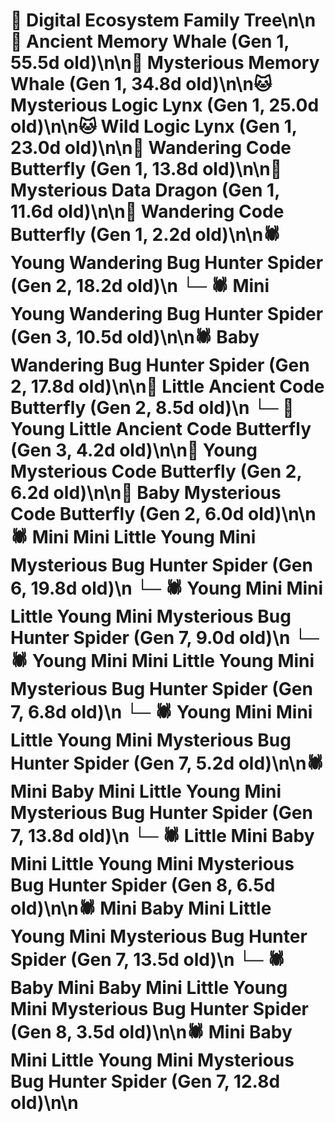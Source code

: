 # 🌳 Digital Ecosystem Family Tree\n\n🐋 Ancient Memory Whale (Gen 1, 55.5d old)\n\n🐋 Mysterious Memory Whale (Gen 1, 34.8d old)\n\n🐱 Mysterious Logic Lynx (Gen 1, 25.0d old)\n\n🐱 Wild Logic Lynx (Gen 1, 23.0d old)\n\n🦋 Wandering Code Butterfly (Gen 1, 13.8d old)\n\n🐉 Mysterious Data Dragon (Gen 1, 11.6d old)\n\n🦋 Wandering Code Butterfly (Gen 1, 2.2d old)\n\n🕷️ Young Wandering Bug Hunter Spider (Gen 2, 18.2d old)\n  └─ 🕷️ Mini Young Wandering Bug Hunter Spider (Gen 3, 10.5d old)\n\n🕷️ Baby Wandering Bug Hunter Spider (Gen 2, 17.8d old)\n\n🦋 Little Ancient Code Butterfly (Gen 2, 8.5d old)\n  └─ 🦋 Young Little Ancient Code Butterfly (Gen 3, 4.2d old)\n\n🦋 Young Mysterious Code Butterfly (Gen 2, 6.2d old)\n\n🦋 Baby Mysterious Code Butterfly (Gen 2, 6.0d old)\n\n🕷️ Mini Mini Little Young Mini Mysterious Bug Hunter Spider (Gen 6, 19.8d old)\n  └─ 🕷️ Young Mini Mini Little Young Mini Mysterious Bug Hunter Spider (Gen 7, 9.0d old)\n  └─ 🕷️ Young Mini Mini Little Young Mini Mysterious Bug Hunter Spider (Gen 7, 6.8d old)\n  └─ 🕷️ Young Mini Mini Little Young Mini Mysterious Bug Hunter Spider (Gen 7, 5.2d old)\n\n🕷️ Mini Baby Mini Little Young Mini Mysterious Bug Hunter Spider (Gen 7, 13.8d old)\n  └─ 🕷️ Little Mini Baby Mini Little Young Mini Mysterious Bug Hunter Spider (Gen 8, 6.5d old)\n\n🕷️ Mini Baby Mini Little Young Mini Mysterious Bug Hunter Spider (Gen 7, 13.5d old)\n  └─ 🕷️ Baby Mini Baby Mini Little Young Mini Mysterious Bug Hunter Spider (Gen 8, 3.5d old)\n\n🕷️ Mini Baby Mini Little Young Mini Mysterious Bug Hunter Spider (Gen 7, 12.8d old)\n\n